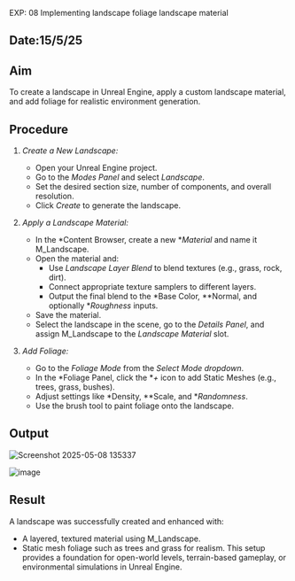 EXP: 08 Implementing landscape foliage landscape material
## Date:15/5/25

## Aim
To create a landscape in Unreal Engine, apply a custom landscape material, and add foliage for realistic environment generation.

## Procedure

1. *Create a New Landscape:*
   - Open your Unreal Engine project.
   - Go to the *Modes Panel* and select *Landscape*.
   - Set the desired section size, number of components, and overall resolution.
   - Click *Create* to generate the landscape.

2. *Apply a Landscape Material:*
   - In the *Content Browser, create a new **Material* and name it M_Landscape.
   - Open the material and:
     - Use *Landscape Layer Blend* to blend textures (e.g., grass, rock, dirt).
     - Connect appropriate texture samplers to different layers.
     - Output the final blend to the *Base Color, **Normal, and optionally **Roughness* inputs.
   - Save the material.
   - Select the landscape in the scene, go to the *Details Panel*, and assign M_Landscape to the *Landscape Material* slot.

3. *Add Foliage:*
   - Go to the *Foliage Mode* from the *Select Mode dropdown*.
   - In the *Foliage Panel, click the **+* icon to add Static Meshes (e.g., trees, grass, bushes).
   - Adjust settings like *Density, **Scale, and **Randomness*.
   - Use the brush tool to paint foliage onto the landscape.

## Output

![Screenshot 2025-05-08 135337](https://github.com/user-attachments/assets/0b523414-9f03-42f5-b94a-20511cc851c6)



![image](https://github.com/user-attachments/assets/e42a434b-86a3-48d6-a789-f02fb7eea43d)


## Result
A landscape was successfully created and enhanced with:
- A layered, textured material using M_Landscape.
- Static mesh foliage such as trees and grass for realism.
This setup provides a foundation for open-world levels, terrain-based gameplay, or environmental simulations in Unreal Engine.

